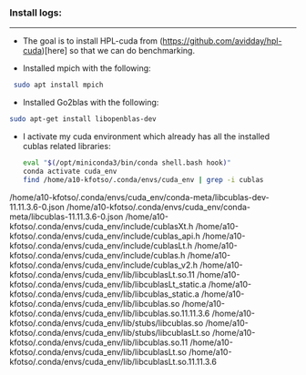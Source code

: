 ### Install logs:
------------------

* The goal is to install HPL-cuda from (https://github.com/avidday/hpl-cuda)[here] so that we can do benchmarking.

* Installed mpich with the following:

```bash
 sudo apt install mpich
```

* Installed Go2blas with the following:

```bash
sudo apt-get install libopenblas-dev
```

* I activate my cuda environment which already has all the installed cublas related libraries:
  ```bash
  eval "$(/opt/miniconda3/bin/conda shell.bash hook)"
  conda activate cuda_env
  find /home/a10-kfotso/.conda/envs/cuda_env | grep -i cublas
/home/a10-kfotso/.conda/envs/cuda_env/conda-meta/libcublas-dev-11.11.3.6-0.json
/home/a10-kfotso/.conda/envs/cuda_env/conda-meta/libcublas-11.11.3.6-0.json
/home/a10-kfotso/.conda/envs/cuda_env/include/cublasXt.h
/home/a10-kfotso/.conda/envs/cuda_env/include/cublas_api.h
/home/a10-kfotso/.conda/envs/cuda_env/include/cublasLt.h
/home/a10-kfotso/.conda/envs/cuda_env/include/cublas.h
/home/a10-kfotso/.conda/envs/cuda_env/include/cublas_v2.h
/home/a10-kfotso/.conda/envs/cuda_env/lib/libcublasLt.so.11
/home/a10-kfotso/.conda/envs/cuda_env/lib/libcublasLt_static.a
/home/a10-kfotso/.conda/envs/cuda_env/lib/libcublas_static.a
/home/a10-kfotso/.conda/envs/cuda_env/lib/libcublas.so
/home/a10-kfotso/.conda/envs/cuda_env/lib/libcublas.so.11.11.3.6
/home/a10-kfotso/.conda/envs/cuda_env/lib/stubs/libcublas.so
/home/a10-kfotso/.conda/envs/cuda_env/lib/stubs/libcublasLt.so
/home/a10-kfotso/.conda/envs/cuda_env/lib/libcublas.so.11
/home/a10-kfotso/.conda/envs/cuda_env/lib/libcublasLt.so
/home/a10-kfotso/.conda/envs/cuda_env/lib/libcublasLt.so.11.11.3.6
  ```

